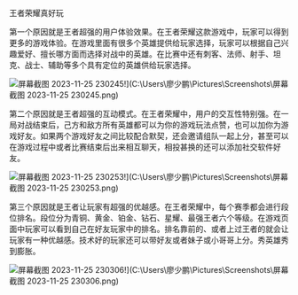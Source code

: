王者荣耀真好玩

第一个原因就是王者超强的用户体验效果。在王者荣耀这款游戏中，玩家可以得到更多的游戏体验。在游戏里面有很多个英雄提供给玩家选择，玩家可以根据自己兴趣爱好、擅长哪方面而选择对战中的英雄。在比赛中还有刺客、法师、射手、坦克、战士、辅助等多个具有定位的英雄供给玩家选择。

![屏幕截图 2023-11-25 230245](https://gzz2.oss-cn-wuhan-lr.aliyuncs.com/img/%E5%B1%8F%E5%B9%95%E6%88%AA%E5%9B%BE%202023-11-25%20230245.png)!](C:\Users\廖少鹏\Pictures\Screenshots\屏幕截图 2023-11-25 230245.png)

第二个原因就是王者超强的互动模式。在王者荣耀中，用户的交互性特别强。在一局对战结束后，己方和敌方所有英雄都可以为你的游戏玩法点赞，也可以加你为游戏好友。如果两个游戏好友之间比较配合默契，还会邀请组队一起上分，甚至可以在游戏过程中或者比赛结束后出来相互聊天，相投甚换的还可以添加社交软件好友。

![屏幕截图 2023-11-25 230253](https://gzz2.oss-cn-wuhan-lr.aliyuncs.com/img/%E5%B1%8F%E5%B9%95%E6%88%AA%E5%9B%BE%202023-11-25%20230253.png)!](C:\Users\廖少鹏\Pictures\Screenshots\屏幕截图 2023-11-25 230253.png)

第三个原因就是王者让玩家有超强的优越感。在王者荣耀中，每个赛季都会进行段位排名。段位分为青铜、黄金、铂金、钻石、星耀、最强王者六个等级。在游戏页面中玩家可以看到自己在好友玩家中的排名。排名靠前的、或者上过王者的就会让玩家有一种优越感。技术好的玩家还可以带好友或者妹子或小哥哥上分。秀英雄秀到膨胀。



![屏幕截图 2023-11-25 230306](https://gzz2.oss-cn-wuhan-lr.aliyuncs.com/img/%E5%B1%8F%E5%B9%95%E6%88%AA%E5%9B%BE%202023-11-25%20230306.png)!](C:\Users\廖少鹏\Pictures\Screenshots\屏幕截图 2023-11-25 230306.png)